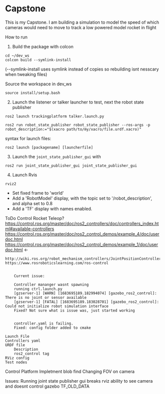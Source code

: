 # Capstone
This is my Capstone. I am building a simulation to model the speed of which cameras would need to move to track a low powered model rocket in flight

How to run
1. Build the package with colcon
```
cd ~/dev_ws
colcon build --symlink-install 
```
(--symlink-install uses symlink instead of copies so rebuilding isnt nesscary when tweaking files)

Source the workspace in dev_ws
```
source install/setup.bash
```

2. Launch the listener or talker launcher to test, next the robot state publisher
```
ros2 launch trackingplatform talker.launch.py
```

```
ros2 run robot_state_publisher robot_state_publisher --ros-args -p robot_description:="$(xacro path/to/my/xacro/file.urdf.xacro)"
```

syntax for launch files:
```
ros2 launch [packagename] [launcherfile]
```

3. Launch the `joint_state_publisher_gui` with 
```
ros2 run joint_state_publisher_gui joint_state_publisher_gui
```

4. Launch Rvis
```
rviz2
```

- Set fixed frame to 'world'
- Add a 'RobotModel' display, with the topic set to '/robot_description', and alpha set to 0.8
- Add a 'TF' display with names enabled.

ToDo
Control Rocket
    Teleop?
    https://control.ros.org/master/doc/ros2_controllers/doc/controllers_index.html#available-controllers
    https://control.ros.org/master/doc/ros2_control_demos/example_4/doc/userdoc.html
    https://control.ros.org/master/doc/ros2_control_demos/example_1/doc/userdoc.html <- 

    http://wiki.ros.org/robot_mechanism_controllers/JointPositionController
    https://www.rosroboticslearning.com/ros-control


        Current issue: 

        Controller mananger wasnt spawning 
        running ctrl.launch.py 
        [gzserver-1] [WARN] [1683695189.182994074] [gazebo_ros2_control]: There is no joint or sensor available
        [gzserver-1] [FATAL] [1683695189.183028701] [gazebo_ros2_control]: Could not initialize robot simulation interface
        Fixed? Not sure what is issue was, just started working


        controller.yaml is failing. 
        Fixed: config folder added to cmake 

    Launch File
    Controllers yaml
    URDF file
        Description
        ros2_control tag
    RViz config
    Test nodes

Control Platform
Impletment blob find
Changing FOV on camera

Issues:
Running joint state publisher gui breaks rviz ability to see camera and doesnt control gazebo
TF_OLD_DATA